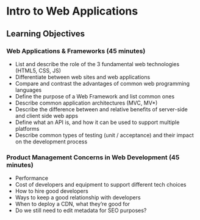 # Intro to Web Applications

## Learning Objectives

### Web Applications & Frameworks (45 minutes)
* List and describe the role of the 3 fundamental web technologies (HTML5, CSS, JS)
* Differentiate between web sites and web applications
* Compare and contrast the advantages of common web programming languages
* Define the purpose of a Web Framework and list common ones
* Describe common application architectures (MVC, MV*)
* Describe the difference between and relative benefits of server-side and client side web apps
* Define what an API is, and how it can be used to support multiple platforms
* Describe common types of testing (unit / acceptance) and their impact on the development process

### Product Management Concerns in Web Development (45 minutes)
* Performance
* Cost of developers and equipment to support different tech choices
* How to hire good developers
* Ways to keep a good relationship with developers
* When to deploy a CDN, what they’re good for
* Do we still need to edit metadata for SEO purposes?
